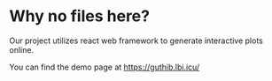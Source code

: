 # Why no files here?

Our project utilizes react web framework to generate interactive plots online.

You can find the demo page at https://guthib.lbi.icu/
